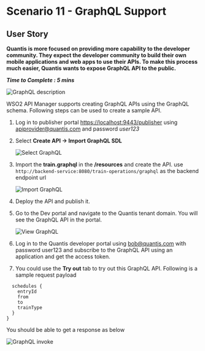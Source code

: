# Scenario 11 - GraphQL Support

## User Story

**Quantis is more focused on providing more capability to the developer community. They expect the developer community to build their own mobile applications and web apps to use their APIs. To make this process much easier, Quantis wants to expose GraphQL API to the public.**

**_Time to Complete : 5 mins_**

![GraphQL description]({{base_path}}/assets/img/tutorials/scenarios/graphql-schema-import.png)

WSO2 API Manager supports creating GraphQL APIs using the GraphQL schema. Following steps can be used to create a sample API.

1. Log in to publisher portal [https://localhost:9443/publisher](https://localhost:9443/publisher) using apiprovider@quantis.com and password _user123_
2. Select **Create API → Import GraphQL SDL**

    ![Select GraphQL]({{base_path}}/assets/img/tutorials/scenarios/select-graphql.png)

3. Import the **train.graphql** in the **/resources** and create the API. use `http://backend-service:8080/train-operations/graphql` as the backend endpoint url

    ![Import GraphQL]({{base_path}}/assets/img/tutorials/scenarios/import-graphql.png)

4. Deploy the API and publish it. 
5. Go to the Dev portal and navigate to the Quantis tenant domain. You will see the GraphQL API in the portal.

    ![View GraphQL]({{base_path}}/assets/img/tutorials/scenarios/view-graphql.png)
6. Log in to the Quantis developer portal using bob@quantis.com with password user123 and subscribe to the GraphQL API using an application and get the access token.
7. You could use the **Try out** tab to try out this GraphQL API. Following is a sample request payload

```
  schedules {
    entryId
    from
    to
    trainType 
  }
}
```

You should be able to get a response as below

![GraphQL invoke]({{base_path}}/assets/img/tutorials/scenarios/response-graphql.png)

